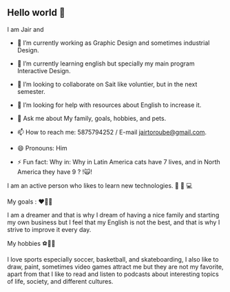 ## Hello world 👋

I am Jair and 

- 🔭 I’m currently working as Graphic Design and sometimes industrial Design.

- 🌱 I’m currently learning english but specially my main program Interactive Design.
 
- 👯 I’m looking to collaborate on Sait like voluntier, but in the next semester.
  
- 🤔 I’m looking for help with resources about English to increase it.
  
- 💬 Ask me about My family, goals, hobbies, and pets.
  
- 📫 How to reach me: 5875794252 / E-mail jairtoroube@gmail.com.
  
- 😄 Pronouns: Him
  
- ⚡ Fun fact: Why in: Why in Latin America cats have 7 lives, and in North America they have 9 ?  !🙀!


I am an active person who likes to learn new technologies. 📲 📸 💻 


                
My goals : ❤️🫶🌟

I am a dreamer and that is why I dream of having a nice family and starting my own business but I feel that my English is not the best, and that is why I strive to improve it every day.



My hobbies  ⚽️📸🏀

I love sports especially soccer, basketball, and skateboarding, I also like to draw, paint, sometimes video games attract me but they are not my favorite, apart from that I like to read and listen to podcasts about interesting topics of life, society, and different cultures.



<!--
**Jartube/Jartube** is a ✨ _special_ ✨ repository because its `README.md` (this file) appears on your GitHub profile.

Here are some ideas to get you started:

- 🔭 I’m currently working ...
- 🌱 I’m currently learning ...
- 👯 I’m looking to collaborate on ...
- 🤔 I’m looking for help with ...
- 💬 Ask me about ...
- 📫 How to reach me: ...
- 😄 Pronouns: ...
- ⚡ Fun fact: ...
-->
